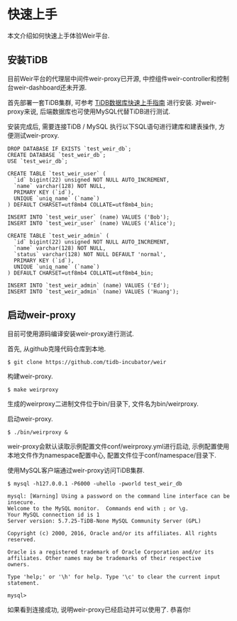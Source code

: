 # 快速上手

本文介绍如何快速上手体验Weir平台.



## 安装TiDB

目前Weir平台的代理层中间件weir-proxy已开源, 中控组件weir-controller和控制台weir-dashboard还未开源.

首先部署一套TiDB集群, 可参考 [TiDB数据库快速上手指南](https://docs.pingcap.com/zh/tidb/stable/quick-start-with-tidb) 进行安装. 对weir-proxy来说, 后端数据库也可使用MySQL代替TiDB进行测试.



安装完成后, 需要连接TiDB / MySQL 执行以下SQL语句进行建库和建表操作, 方便测试weir-proxy.

```
DROP DATABASE IF EXISTS `test_weir_db`;
CREATE DATABASE `test_weir_db`;
USE `test_weir_db`;

CREATE TABLE `test_weir_user` (
  `id` bigint(22) unsigned NOT NULL AUTO_INCREMENT,
  `name` varchar(128) NOT NULL,
  PRIMARY KEY (`id`),
  UNIQUE `uniq_name` (`name`)
) DEFAULT CHARSET=utf8mb4 COLLATE=utf8mb4_bin;

INSERT INTO `test_weir_user` (name) VALUES ('Bob');
INSERT INTO `test_weir_user` (name) VALUES ('Alice');

CREATE TABLE `test_weir_admin` (
  `id` bigint(22) unsigned NOT NULL AUTO_INCREMENT,
  `name` varchar(128) NOT NULL,
  `status` varchar(128) NOT NULL DEFAULT 'normal',
  PRIMARY KEY (`id`),
  UNIQUE `uniq_name` (`name`)
) DEFAULT CHARSET=utf8mb4 COLLATE=utf8mb4_bin;

INSERT INTO `test_weir_admin` (name) VALUES ('Ed');
INSERT INTO `test_weir_admin` (name) VALUES ('Huang');
```



## 启动weir-proxy

目前可使用源码编译安装weir-proxy进行测试.

首先, 从github克隆代码仓库到本地.

```
$ git clone https://github.com/tidb-incubator/weir
```

构建weir-proxy.

```
$ make weirproxy
```

生成的weirproxy二进制文件位于bin/目录下, 文件名为bin/weirproxy.

启动weir-proxy.

```
$ ./bin/weirproxy &
```

weir-proxy会默认读取示例配置文件conf/weirproxy.yml进行启动, 示例配置使用本地文件作为namespace配置中心, 配置文件位于conf/namespace/目录下.

使用MySQL客户端通过weir-proxy访问TiDB集群.

```
$ mysql -h127.0.0.1 -P6000 -uhello -pworld test_weir_db

mysql: [Warning] Using a password on the command line interface can be insecure.
Welcome to the MySQL monitor.  Commands end with ; or \g.
Your MySQL connection id is 1
Server version: 5.7.25-TiDB-None MySQL Community Server (GPL)

Copyright (c) 2000, 2016, Oracle and/or its affiliates. All rights reserved.

Oracle is a registered trademark of Oracle Corporation and/or its
affiliates. Other names may be trademarks of their respective
owners.

Type 'help;' or '\h' for help. Type '\c' to clear the current input statement.

mysql>
```

如果看到连接成功, 说明weir-proxy已经启动并可以使用了. 恭喜你!


